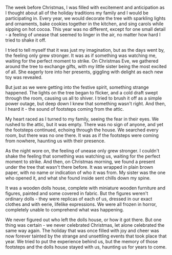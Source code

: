 The week before Christmas, I was filled with excitement and anticipation as I thought about all of the holiday traditions my family and I would be participating in. Every year, we would decorate the tree with sparkling lights and ornaments, bake cookies together in the kitchen, and sing carols while sipping on hot cocoa. This year was no different, except for one small detail - a feeling of unease that seemed to linger in the air, no matter how hard I tried to shake it off.

I tried to tell myself that it was just my imagination, but as the days went by, the feeling only grew stronger. It was as if something was watching me, waiting for the perfect moment to strike. On Christmas Eve, we gathered around the tree to exchange gifts, with my little sister being the most excited of all. She eagerly tore into her presents, giggling with delight as each new toy was revealed.

But just as we were getting into the festive spirit, something strange happened. The lights on the tree began to flicker, and a cold draft swept through the room, causing us all to shiver. I tried to brush it off as a simple power outage, but deep down I knew that something wasn't right. And then, I heard it - the sound of footsteps coming from the attic.

My heart raced as I turned to my family, seeing the fear in their eyes. We rushed to the attic, but it was empty. There was no sign of anyone, and yet the footsteps continued, echoing through the house. We searched every room, but there was no one there. It was as if the footsteps were coming from nowhere, haunting us with their presence.

As the night wore on, the feeling of unease only grew stronger. I couldn't shake the feeling that something was watching us, waiting for the perfect moment to strike. And then, on Christmas morning, we found a present under the tree that wasn't there before. It was wrapped in plain brown paper, with no name or indication of who it was from. My sister was the one who opened it, and what she found inside sent chills down my spine.

It was a wooden dolls house, complete with miniature wooden furniture and figures, painted and some covered in fabric. But the figures weren't ordinary dolls - they were replicas of each of us, dressed in our exact clothes and with eerie, lifelike expressions. We were all frozen in horror, completely unable to comprehend what was happening.

We never figured out who left the dolls house, or how it got there. But one thing was certain - we never celebrated Christmas, let alone celebrated the same way again. The holiday that was once filled with joy and cheer was now forever tainted by the strange and unsettling events that took place that year. We tried to put the experience behind us, but the memory of those footsteps and the dolls house stayed with us, haunting us for years to come.